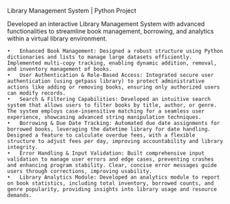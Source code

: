 Library Management System | Python Project

Developed an interactive Library Management System with advanced functionalities to streamline book management, borrowing, and analytics within a virtual library environment.

	•	Enhanced Book Management: Designed a robust structure using Python dictionaries and lists to manage large datasets efficiently. Implemented multi-copy tracking, enabling dynamic addition, removal, and inventory management of books.
	•	User Authentication & Role-Based Access: Integrated secure user authentication (using getpass library) to protect administrative actions like adding or removing books, ensuring only authorized users can modify records.
	•	Search & Filtering Capabilities: Developed an intuitive search system that allows users to filter books by title, author, or genre. The system employs case-insensitive matching for a seamless user experience, showcasing advanced string manipulation techniques.
	•	Borrowing & Due Date Tracking: Automated due date assignments for borrowed books, leveraging the datetime library for date handling. Designed a feature to calculate overdue fees, with a flexible structure to adjust fees per day, improving accountability and library integrity.
	•	Error Handling & Input Validation: Built comprehensive input validation to manage user errors and edge cases, preventing crashes and enhancing program stability. Clear, concise error messages guide users through corrections, improving usability.
	•	Library Analytics Module: Developed an analytics module to report on book statistics, including total inventory, borrowed counts, and genre popularity, providing insights into library usage and resource demands.
